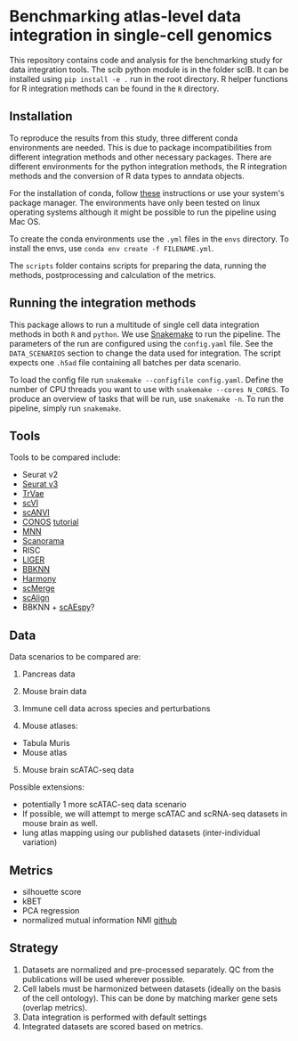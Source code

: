 # Benchmarking atlas-level data integration in single-cell genomics

This repository contains code and analysis for the benchmarking study for data integration tools.
The scib python module is in the folder scIB. It can be installed using `pip install -e .` run in the root directory.
R helper functions for R integration methods can be found in the `R` directory.

## Installation
To reproduce the results from this study, three different conda environments are needed.
This is due to package incompatibilities from different integration methods and other necessary packages.
There are different environments for the python integration methods, the R integration methods and
the conversion of R data types to anndata objects.

For the installation of conda, follow [these](https://conda.io/projects/conda/en/latest/user-guide/install/index.html) instructions
or use your system's package manager. The environments have only been tested on linux operating systems
although it might be possible to run the pipeline using Mac OS.

To create the conda environments use the `.yml` files in the `envs` directory.
To install the envs, use `conda env create -f FILENAME.yml`.

The `scripts` folder contains scripts for preparing the data, running the methods, postprocessing and calculation of the metrics.

## Running the integration methods
This package allows to run a multitude of single cell data integration methods in both `R` and `python`.
We use [Snakemake](https://snakemake.readthedocs.io/en/stable/) to run the pipeline.
The parameters of the run are configured using the `config.yaml` file.
See the `DATA_SCENARIOS` section to change the data used for integration.
The script expects one `.h5ad` file containing all batches per data scenario.

To load the config file run `snakemake --configfile config.yaml`.
Define the number of CPU threads you want to use with `snakemake --cores N_CORES`. To produce an overview of tasks that will be run, use `snakemake -n`.
To run the pipeline, simply run `snakemake`.
## Tools
Tools to be compared include:
- Seurat v2
- [Seurat v3](https://github.com/satijalab/seurat)
- [TrVae](https://github.com/theislab/trvae)
- [scVI](https://github.com/YosefLab/scVI)
- [scANVI](https://github.com/chenlingantelope/HarmonizationSCANVI)
- [CONOS](https://github.com/hms-dbmi/conos) [tutorial](https://htmlpreview.github.io/?https://github.com/satijalab/seurat.wrappers/blob/master/docs/conos.html)
- [MNN](https://github.com/chriscainx/mnnpy)
- [Scanorama](https://github.com/brianhie/scanorama)
- RISC
- [LIGER](https://github.com/MacoskoLab/liger)
- [BBKNN](https://github.com/Teichlab/bbknn)
- [Harmony](https://github.com/immunogenomics/harmony)
- [scMerge](https://github.com/SydneyBioX/scMerge)
- [scAlign](https://github.com/quon-titative-biology/scAlign)
- BBKNN + [scAEspy](https://gitlab.com/cvejic-group/scaespy)?


## Data
Data scenarios to be compared are:

1. Pancreas data

2. Mouse brain data

3. Immune cell data across species and perturbations

4. Mouse atlases:
- Tabula Muris
- Mouse atlas

5. Mouse brain scATAC-seq data

Possible extensions:
- potentially 1 more scATAC-seq data scenario
- If possible, we will attempt to merge scATAC and scRNA-seq datasets in mouse brain as well.
- lung atlas mapping using our published datasets (inter-individual variation)

## Metrics
+ silhouette score
+ kBET
+ PCA regression
+ normalized mutual information NMI [github](https://github.com/aaronmcdaid/Overlapping-NMI)

## Strategy

1. Datasets are normalized and pre-processed separately. QC from the publications will be used wherever possible.
2. Cell labels must be harmonized between datasets (ideally on the basis of the cell ontology). This can be done by matching marker gene sets (overlap metrics).
3. Data integration is performed with default settings
4. Integrated datasets are scored based on metrics.
